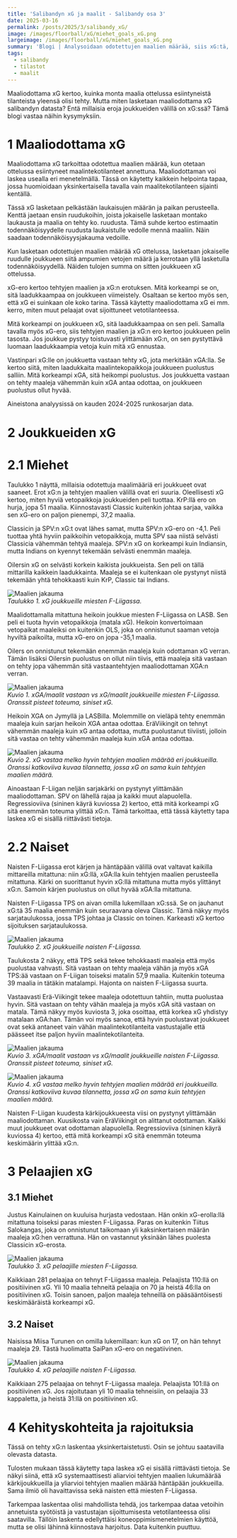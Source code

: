 ```yaml
---
title: 'Salibandyn xG ja maalit - Salibandy osa 3'
date: 2025-03-16
permalink: /posts/2025/3/salibandy_xG/
image: /images/floorball/xG/miehet_goals_xG.png
largeimage: /images/floorball/xG/miehet_goals_xG.png
summary: 'Blogi | Analysoidaan odotettujen maalien määrää, siis xG:tä, F-Liigassa.'
tags:
  - salibandy
  - tilastot
  - maalit
---
```


Maaliodottama xG kertoo, kuinka monta maalia ottelussa esiintyneistä tilanteista yleensä olisi tehty. Mutta miten lasketaan maaliodottama xG salibandyn datasta? Entä millaisia eroja joukkueiden välillä on xG:ssä? Tämä blogi vastaa näihin kysymyksiin.

1 Maaliodottama xG
===

Maaliodottama xG tarkoittaa odotettua maalien määrää, kun otetaan ottelussa esiintyneet maalintekotilanteet annettuna. Maaliodottaman voi laskea usealla eri menetelmällä. Tässä on käytetty kaikkein helpointa tapaa, jossa huomioidaan yksinkertaisella tavalla vain maalitekotilanteen sijainti kentällä. 

Tässä xG lasketaan pelkästään laukaisujen määrän ja paikan perusteella. Kenttä jaetaan ensin ruudukoihin, joista jokaiselle lasketaan montako laukausta ja maalia on tehty ko. ruudusta. Tämä suhde kertoo estimaatin todennäköisyydelle ruudusta laukaistulle vedolle mennä maaliin. Näin saadaan todennäköisyysjakauma vedoille.

Kun lasketaan odotettujen maalien määrää xG ottelussa, lasketaan jokaiselle ruudulle joukkueen siitä ampumien vetojen määrä ja kerrotaan yllä lasketulla todennäköisyydellä. Näiden tulojen summa on sitten joukkueen xG ottelussa.

xG-ero kertoo tehtyjen maalien ja xG:n erotuksen. Mitä korkeampi se on, sitä laadukkaampaa on joukkueen viimeistely. Osaltaan se kertoo myös sen, että xG ei suinkaan ole koko tarina. Tässä käytetty maaliodottama xG ei mm. kerro, miten muut pelaajat ovat sijoittuneet vetotilanteessa.

Mitä korkeampi on joukkueen xG, sitä laadukkaampaa on sen peli. 
Samalla tavalla myös xG-ero, siis tehtyjen maalien ja xG:n ero kertoo joukkueen pelin tasosta. Jos joukkue pystyy toistuvasti ylittämään xG:n, on sen pystyttävä luomaan laadukkaampia vetoja kuin mitä xG ennustaa.

Vastinpari xG:lle on joukkuetta vastaan tehty xG, jota merkitään xGA:lla. Se kertoo siitä, miten laadukkaita maalintekopaikkoja joukkueen puolustus salliin. Mitä korkeampi xGA, sitä heikompi puolustus. Jos joukkuetta vastaan on tehty maaleja vähemmän kuin xGA antaa odottaa, on joukkueen puolustus ollut hyvää.

Aineistona analyysissä on kauden 2024-2025 runkosarjan data.

2 Joukkueiden xG
===

2.1 Miehet
===

Taulukko 1 näyttä, millaisia odotettuja maalimääriä eri joukkueet ovat saaneet. Erot xG:n ja tehtyjen maalien välillä ovat eri suuria. Oleellisesti xG kertoo, miten hyviä vetopaikkoja joukkueiden peli tuottaa. KrP:llä ero on hurja, jopa 51 maalia. Kiinnostavasti Classic kuitenkin johtaa sarjaa, vaikka sen xG-ero on paljon pienempi, 37,2 maalia. 

Classicin ja SPV:n xG:t ovat lähes samat, mutta SPV:n xG-ero on -4,1. Peli tuottaa yhtä hyviin paikkoihin vetopaikkoja, mutta SPV saa niistä selvästi Classicia vähemmän tehtyä maaleja. SPV:n xG on korkeampi kuin Indiansin, mutta Indians on kyennyt tekemään selvästi enemmän maaleja.

Oilersin xG on selvästi korkein kaikista joukkueista. Sen peli on tällä mittarilla kaikkein laadukkainta. Maaleja se ei kuitenkaan ole pystynyt niistä tekemään yhtä tehokkaasti kuin KrP, Classic tai Indians. 

![Maalien jakauma](/images/floorball/xG/xG_laaja_miehet.png)<br>
_Taulukko 1. xG joukkueille miesten F-Liigassa._

Maalidottamalla mitattuna heikoin joukkue miesten F-Liigassa on LASB. Sen peli ei tuota hyvin vetopaikkoja (matala xG). Heikoin konvertoimaan vetopaikat maaleiksi on kuitenkin OLS, joka on onnistunut saaman vetoja hyviltä paikoilta, mutta xG-ero on jopa -35,1 maalia. 

Oilers on onnistunut tekemään enemmän maaleja kuin odottaman xG verran. Tämän lisäksi Oilersin puolustus on ollut niin tiivis, että maaleja sitä vastaan on tehty jopa vähemmän sitä vastaantehtyjen maaliodottaman XGA:n verran.

![Maalien jakauma](/images/floorball/xG/miehet_xGA_xG.png)<br>
_Kuvio 1. xGA/maalit vastaan vs xG/maalit joukkueille miesten F-Liigassa. Oranssit pisteet toteuma, siniset xG._

Heikoin XGA on Jymyllä ja LASBilla. Molemmille on vieläpä tehty enemmän maaleja kuin sarjan heikoin XGA antaa odottaa. EräViikingit on tehnyt vähemmän maaleja kuin xG antaa odottaa, mutta puolustanut tiiviisti, jolloin sitä vastaa on tehty vähemmän maaleja kuin xGA antaa odottaa.

![Maalien jakauma](/images/floorball/xG/miehet_goals_xG.png)<br>
_Kuvio 2. xG vastaa melko hyvin tehtyjen maalien määrää eri joukkueilla. Oranssi katkoviiva kuvaa tilannetta, jossa xG on sama kuin tehtyjen maalien määrä._

Ainoastaan F-Liigan neljän sarjakärki on pystynyt ylittämään maaliodottaman. SPV on lähellä rajaa ja kaikki muut alapuolella. Regressioviiva (sininen käyrä kuviossa 2) kertoo, että mitä korkeampi xG sitä enemmän toteuma ylittää xG:n. Tämä tarkoittaa, että tässä käytetty tapa laskea xG ei sisällä riittävästi tietoja.

2.2 Naiset
===

Naisten F-Liigassa erot kärjen ja häntäpään välillä ovat valtavat kaikilla mittareilla mitattuna: niin xG:llä, xGA:lla kuin tehtyjen maalien perusteella mitattuna.
Kärki on suorittanut hyvin xG:llä mitattuna mutta myös ylittänyt xG:n. Samoin kärjen puolustus on ollut hyvää xGA:lla mitattuna.

Naisten F-Liigassa TPS on aivan omilla lukemillaan xG:ssä. Se on jauhanut xG:tä 35 maalia enemmän kuin seuraavana oleva Classic. Tämä näkyy myös sarjataulukossa, jossa TPS johtaa ja Classic on toinen. Karkeasti xG kertoo sijoituksen sarjataulukossa.

![Maalien jakauma](/images/floorball/xG/xG_laaja_naiset.png)<br>
_Taulukko 2. xG joukkueille naisten F-Liigassa._

Taulukosta 2 näkyy, että TPS sekä tekee tehokkaasti maaleja että myös puolustaa vahvasti. Sitä vastaan on tehty maaleja vähän ja myös xGA TPS:ää vastaan on F-Liigan toiseksi matalin 57,9 maalia. Kuitenkin toteuma 39 maalia in tätäkin matalampi. Hajonta on naisten F-Liigassa suurta.

Vastaavasti Erä-Viikingit tekee maaleja odotettuun tahtiin, mutta puolustaa hyvin. Sitä vastaan on tehty vähän maaleja ja myös xGA sitä vastaan on matala. Tämä näkyy myös kuviosta 3, joka osoittaa, että korkea xG yhdistyy matalaan xGA:han. Tämän voi myös sanoa, että hyvin puolustavat joukkueet ovat sekä antaneet vain vähän maalintekotilanteita vastustajalle että päässeet itse paljon hyviin maalintekotilanteita. 

![Maalien jakauma](/images/floorball/xG/naiset_xGA_xG.png)<br>
_Kuvio 3. xGA/maalit vastaan vs xG/maalit joukkueille naisten F-Liigassa. Oranssit pisteet toteuma, siniset xG._

![Maalien jakauma](/images/floorball/xG/naiset_goals_xG.png)<br>
_Kuvio 4. xG vastaa melko hyvin tehtyjen maalien määrää eri joukkueilla. Oranssi katkoviiva kuvaa tilannetta, jossa xG on sama kuin tehtyjen maalien määrä._

Naisten F-Liigan kuudesta kärkijoukkueesta viisi on pystynyt ylittämään maaliodottaman. Kuusikosta vain EräViikingit on alittanut odottaman. Kaikki muut joukkueet ovat odottaman alapuolella. Regressioviiva (sininen käyrä kuviossa 4) kertoo, että mitä korkeampi xG sitä enemmän toteuma keskimäärin ylittää xG:n.

3 Pelaajien xG
===

3.1 Miehet
----

Justus Kainulainen on kuuluisa hurjasta vedostaan. Hän onkin xG-erolla:llä mitattuna toiseksi paras miesten F-Liigassa. Paras on kuitenkin Tiitus Salokangas, joka on onnistunut taikomaan yli kaksinkertaisen määrän maaleja xG:hen verrattuna. Hän on vastannut yksinään lähes puolesta Classicin xG-erosta.

![Maalien jakauma](/images/floorball/xG/xG_players_men.png)<br>
_Taulukko 3. xG pelaajille miesten F-Liigassa._

Kaikkiaan 281 pelaajaa on tehnyt F-Liigassa maaleja. Pelaajista 110:llä on positiivinen xG. Yli 10 maalia tehneitä pelaajia on 70 ja heistä 46:lla on positiivinen xG.
Toisin sanoen, paljon maaleja tehneillä on pääsääntöisesti keskimääräistä korkeampi xG.

3.2 Naiset
---

Naisissa Miisa Turunen on omilla lukemillaan: kun xG on 17, on hän tehnyt maaleja 29. Tästä huolimatta SaiPan xG-ero on negatiivinen.

![Maalien jakauma](/images/floorball/xG/xG_players_women.png)<br>
_Taulukko 4. xG pelaajille naisten F-Liigassa._

Kaikkiaan 275 pelaajaa on tehnyt F-Liigassa maaleja. Pelaajista 101:llä on positiivinen xG. Jos rajoitutaan yli 10 maalia tehneisiin, on pelaajia 33 kappaletta, ja heistä 31:llä on positiivinen xG.


4 Kehityskohteita ja rajoituksia
===

Tässä on tehty xG:n laskentaa yksinkertaistetusti. Osin se johtuu saatavilla olevasta datasta. 

Tulosten mukaan tässä käytetty tapa laskea xG ei sisällä riittävästi tietoja. Se näkyi siinä, että xG systemaattisesti aliarvioi tehtyjen maalien lukumäärää kärkijoukkueilla ja yliarvioi tehtyjen maalien määrää häntäpään joukkueilla. Sama ilmiö oli havaittavissa sekä naisten että miesten F-Liigassa. 

Tarkempaa laskentaa olisi mahdollista tehdä, jos tarkempaa dataa vetoihin annetuista syötöistä ja vastustajan sijoittumisesta vetotilanteessa olisi saatavilla. Tällöin laskenta edellyttäisi koneoppimismenetelmien käyttöä, mutta se olisi lähinnä kiinnostava harjoitus. Data kuitenkin puuttuu.